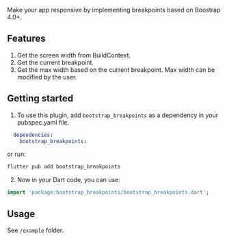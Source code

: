 <!--
This README describes the package. If you publish this package to pub.dev,
this README's contents appear on the landing page for your package.

For information about how to write a good package README, see the guide for
[writing package pages](https://dart.dev/guides/libraries/writing-package-pages).

For general information about developing packages, see the Dart guide for
[creating packages](https://dart.dev/guides/libraries/create-library-packages)
and the Flutter guide for
[developing packages and plugins](https://flutter.dev/developing-packages).
-->

Make your app responsive by implementing breakpoints based on Boostrap 4.0+.

## Features

1. Get the screen width from BuildContext.
2. Get the current breakpoint.
3. Get the max width based on the current breakpoint. Max width can be modified by the user.

## Getting started

1. To use this plugin, add `bootstrap_breakpoints` as a dependency in your pubspec.yaml file.

```yaml
  dependencies:
    bootstrap_breakpoints:
```

or run:

```bash
flutter pub add bootstrap_breakpoints
```

2. Now in your Dart code, you can use:

```dart
import 'package:bootstrap_breakpoints/bootstrap_breakpoints.dart';
```

## Usage

See `/example` folder.
